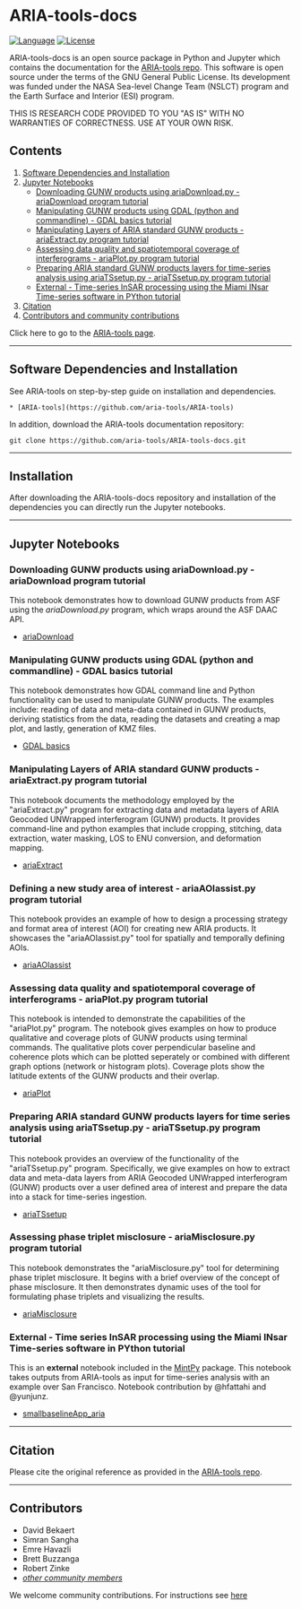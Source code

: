 # ARIA-tools-docs

[![Language](https://img.shields.io/badge/python-3.5%2B-blue.svg)](https://www.python.org/)
[![License](https://img.shields.io/badge/license-GPL-yellow.svg)](https://github.com/aria-tools/ARIA-tools-docs/blob/master/LICENSE)

ARIA-tools-docs is an open source package in Python and Jupyter which contains the documentation for the [ARIA-tools repo](https://github.com/aria-tools/ARIA-tools). This software is open source under the terms of the GNU General Public License. Its development was funded under the NASA Sea-level Change Team (NSLCT) program and the Earth Surface and Interior (ESI) program.

THIS IS RESEARCH CODE PROVIDED TO YOU "AS IS" WITH NO WARRANTIES OF CORRECTNESS. USE AT YOUR OWN RISK.


## Contents
1. [Software Dependencies and Installation](#software-dependencies-and-installation)
2. [Jupyter Notebooks](#jupyter-notebooks)
   - [Downloading GUNW products using ariaDownload.py - ariaDownload program tutorial](#downloading-gunw-products-using-ariadownload.py---ariadownload-program-tutorial)
   - [Manipulating GUNW products using GDAL (python and commandline) - GDAL basics tutorial](#manipulating-gunw-products-using-gdal-(python-and-commandline)---gdal-basics-tutorial)
   - [Manipulating Layers of ARIA standard GUNW products - ariaExtract.py program tutorial](#manipulating-layers-of-aria-standard-gunw-products---ariaextract.py-program-tutorial)
   - [Assessing data quality and spatiotemporal coverage of interferograms - ariaPlot.py program tutorial](#assessing-data-quality-and-spatiotemporal-coverage-of-interferograms---ariaplot.py-program-tutorial])
   - [Preparing ARIA standard GUNW products layers for time-series analysis using ariaTSsetup.py - ariaTSsetup.py program tutorial](#preparing-aria-standard-gunw-products-layers-for-time-series-analysis-using-ariatssetup.py---ariatssetup.py-program-tutorial)
    - [External - Time-series InSAR processing using the Miami INsar Time-series software in PYthon tutorial](#external---time-series-insar-processing-using-the-miami-insar-time-series-software-in-python-tutorial)
3. [Citation](#citation)
4. [Contributors and community contributions](#contributors)

Click here to go to the [ARIA-tools page](https://github.com/aria-tools/ARIA-tools).

------
## Software Dependencies and Installation
See ARIA-tools on step-by-step guide on installation and dependencies.
```
* [ARIA-tools](https://github.com/aria-tools/ARIA-tools)
```

In addition,  download the ARIA-tools documentation repository:
```
git clone https://github.com/aria-tools/ARIA-tools-docs.git
```

------
## Installation
After downloading the ARIA-tools-docs repository and installation of the dependencies you can directly run the Jupyter notebooks.

------
## Jupyter Notebooks

### Downloading GUNW products using ariaDownload.py - ariaDownload program tutorial
This notebook demonstrates how to download GUNW products from ASF using the *ariaDownload.py* program, which wraps around the ASF DAAC API.
+ [ariaDownload](https://nbviewer.jupyter.org/github/aria-tools/ARIA-tools-docs/blob/master/JupyterDocs/ariaDownload/ariaDownload_tutorial.ipynb)

### Manipulating GUNW products using GDAL (python and commandline) - GDAL basics tutorial
This notebook demonstrates how GDAL command line and Python functionality can be used to manipulate GUNW products. The examples include: reading of data and meta-data contained in GUNW products, deriving statistics from the data, reading the datasets and creating a map plot, and lastly, generation of KMZ files.
+ [GDAL basics](https://nbviewer.jupyter.org/github/aria-tools/ARIA-tools-docs/blob/master/JupyterDocs/GDAL_basics/GDAL_basics.ipynb)

### Manipulating Layers of ARIA standard GUNW products - ariaExtract.py program tutorial
This notebook documents the methodology employed by the "ariaExtract.py" program for extracting data and metadata layers of ARIA Geocoded UNWrapped interferogram (GUNW) products. It provides command-line and python examples that include cropping, stitching, data extraction, water masking, LOS to ENU conversion, and deformation mapping.
+ [ariaExtract](https://nbviewer.jupyter.org/github/aria-tools/ARIA-tools-docs/blob/master/JupyterDocs/ariaExtract/ariaExtract_tutorial.ipynb)

### Defining a new study area of interest - ariaAOIassist.py program tutorial
This notebook provides an example of how to design a processing strategy and format area of interest (AOI) for creating new ARIA products. It showcases the "ariaAOIassist.py" tool for spatially and temporally defining AOIs.
+ [ariaAOIassist](https://nbviewer.jupyter.org/github/aria-tools/ARIA-tools-docs/blob/master/JupyterDocs/ariaAOIassist/ariaAOIassist_tutorial.ipynb)

### Assessing data quality and spatiotemporal coverage of interferograms - ariaPlot.py program tutorial
This notebook is intended to demonstrate the capabilities of the "ariaPlot.py" program. The notebook gives examples on how to produce qualitative and coverage plots of GUNW products using terminal commands. The qualitative plots cover perpendicular baseline and coherence plots which can be plotted seperately or combined with different graph options (network or histogram plots). Coverage plots show the latitude extents of the GUNW products and their overlap.
+ [ariaPlot](https://nbviewer.jupyter.org/github/aria-tools/ARIA-tools-docs/blob/master/JupyterDocs/ariaPlot/ariaPlot_tutorial.ipynb)

### Preparing ARIA standard GUNW products layers for time series analysis using ariaTSsetup.py - ariaTSsetup.py program tutorial
This notebook provides an overview of the functionality of the "ariaTSsetup.py" program. Specifically, we give examples on how to extract data and meta-data layers from ARIA Geocoded UNWrapped interferogram (GUNW) products over a user defined area of interest and prepare the data into a stack for time-series ingestion.
+ [ariaTSsetup](https://nbviewer.jupyter.org/github/aria-tools/ARIA-tools-docs/blob/master/JupyterDocs/ariaTSsetup/ariaTSsetup_tutorial.ipynb)

### Assessing phase triplet misclosure - ariaMisclosure.py program tutorial
This notebook demonstrates the "ariaMisclosure.py" tool for determining phase triplet misclosure. It begins with a brief overview of the concept of phase misclosure. It then demonstrates dynamic uses of the tool for formulating phase triplets and visualizing the results.
+ [ariaMisclosure](https://nbviewer.jupyter.org/github/aria-tools/ARIA-tools-docs/blob/master/JupyterDocs/ariaMisclosure/ariaMisclosure_tutorial.ipynb)

### External - Time series InSAR processing using the Miami INsar Time-series software in PYthon tutorial
This is an **external** notebook included in the [MintPy](https://github.com/insarlab/MintPy) package. This notebook takes outputs from ARIA-tools as input for time-series analysis with an example over San Francisco. Notebook contribution by @hfattahi and @yunjunz.
+ [smallbaselineApp_aria](https://nbviewer.jupyter.org/github/insarlab/MintPy-tutorial/blob/master/smallbaselineApp_aria.ipynb)




------
## Citation
Please cite the original reference as provided in the [ARIA-tools repo](https://github.com/aria-tools/ARIA-tools).

------
## Contributors
* David Bekaert
* Simran Sangha
* Emre Havazli
* Brett Buzzanga
* Robert Zinke
* [_other community members_](https://github.com/aria-tools/ARIA-tools-docs/graphs/contributors)

We welcome community contributions. For instructions see [here](https://github.com/aria-tools/ARIA-tools/blob/master/CONTRIBUTING.md)
